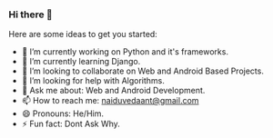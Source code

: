 ### Hi there 👋

Here are some ideas to get you started:

- 🔭 I’m currently working on Python and it's frameworks.
- 🌱 I’m currently learning Django.
- 👯 I’m looking to collaborate on Web and Android Based Projects.
- 🤔 I’m looking for help with Algorithms.
- 💬 Ask me about: Web and Android Development.
- 📫 How to reach me: naiduvedaant@gmail.com
- 😄 Pronouns: He/Him.
- ⚡ Fun fact: Dont Ask Why.
